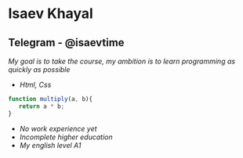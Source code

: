 # Isaev Khayal

## Telegram - @isaevtime

*My goal is to take the course, my ambition is to learn programming as quickly as possible*
- *Html, Css*
 ```javascript
function multiply(a, b){
    return a * b;
}
```
- *No work experience yet*
- *Incomplete higher education*
- *My english level A1*